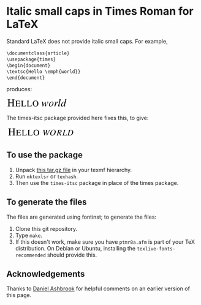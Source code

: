 # Italic small caps in Times Roman for LaTeX

Standard LaTeX does not provide italic small caps. For example,
```
\documentclass{article}
\usepackage{times}
\begin{document}
\textsc{Hello \emph{world}}
\end{document}
```
produces:

![Hello World italic but not small caps](img/hello-world-times.png)

The times-itsc package provided here fixes this, to give:

![Hello World italic small caps](img/hello-world-times-itsc.png)

## To use the package

1. Unpack [this tar.gz file](times-itsc.tar.gz) in your texmf hierarchy.
2. Run `mktexlsr` or `texhash`.
3. Then use the `times-itsc` package in place of the times package.

## To generate the files

The files are generated using fontinst; to generate the files:
1. Clone this git repository.
2. Type `make`.
3. If this doesn't work, make sure you have `ptmr8a.afm` is part of
   your TeX distribution. On Debian or Ubuntu, installing the
   `texlive-fonts-recommended` should provide this.

## Acknowledgements

Thanks to [Daniel Ashbrook](https://wiki.cc.gatech.edu/ccg/people/dan)
for helpful comments on an earlier version of this page.

<!--  LocalWords:  LaTeX documentclass usepackage textsc emph img gz
 -->
<!--  LocalWords:  itsc texmf mktexlsr texhash fontinst ptmr afm tex
 -->
<!--  LocalWords:  Debian Ubuntu texlive Ashbrook
 -->

